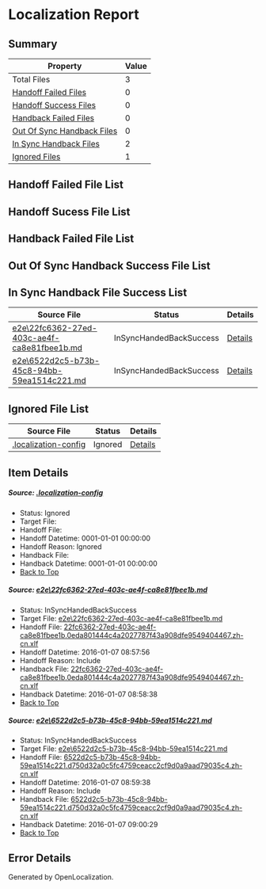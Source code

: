 # <a name='report-top'></a> Localization Report

## Summary
 Property | Value 
 -------- | ----- 
 Total Files | 3
[ Handoff Failed Files ](#handoff-failed-list)| 0
[ Handoff Success Files ](#handoff-success-list)| 0
[ Handback Failed Files ](#handback-failed-list)| 0
[ Out Of Sync Handback Files ](#outofsync-handback-success-list)| 0
[ In Sync Handback Files ](#insync-handback-success-list)| 2
[ Ignored Files ](#ignored-list)| 1

## <a name='handoff-failed-list'></a> Handoff Failed File List

## <a name='handoff-success-list'></a> Handoff Sucess File List

## <a name='handback-failed-list'></a> Handback Failed File List

## <a name='outofsync-handback-success-list'></a> Out Of Sync Handback Success File List

## <a name='insync-handback-success-list'></a> In Sync Handback File Success List
 Source File | Status | Details 
 ----------- | ------ | ------- 
 [e2e\22fc6362-27ed-403c-ae4f-ca8e81fbee1b.md](https://github.com/OpenLocalizationTest/oltest/blob/95f5b323a5c592b00072b2b54091dab09794911b/e2e/22fc6362-27ed-403c-ae4f-ca8e81fbee1b.md) | InSyncHandedBackSuccess | [Details](#37e5043166f882985f91825b7524b328be0d43aa1)
 [e2e\6522d2c5-b73b-45c8-94bb-59ea1514c221.md](https://github.com/OpenLocalizationTest/oltest/blob/7de70282d19a75c76d3bd336ba75aaf485092203/e2e/6522d2c5-b73b-45c8-94bb-59ea1514c221.md) | InSyncHandedBackSuccess | [Details](#e7265e25eb05dea98e025c9cac930c0ec58acb712)

## <a name='ignored-list'></a> Ignored File List
 Source File | Status | Details 
 ----------- | ------ | ------- 
 [.localization-config](https://github.com/OpenLocalizationTest/oltest/blob/7de70282d19a75c76d3bd336ba75aaf485092203/.localization-config) | Ignored | [Details](#e4725be8631cbe979bbe0fa8b97cd75f1fd41d4d0)

## Item Details
##### <a name='e4725be8631cbe979bbe0fa8b97cd75f1fd41d4d0'></a> Source: [.localization-config](https://github.com/OpenLocalizationTest/oltest/blob/7de70282d19a75c76d3bd336ba75aaf485092203/.localization-config)
* Status: Ignored
* Target File: 
* Handoff File: 
* Handoff Datetime: 0001-01-01 00:00:00
* Handoff Reason: Ignored
* Handback File: 
* Handback Datetime: 0001-01-01 00:00:00
* [Back to Top](#report-top)

##### <a name='37e5043166f882985f91825b7524b328be0d43aa1'></a> Source: [e2e\22fc6362-27ed-403c-ae4f-ca8e81fbee1b.md](https://github.com/OpenLocalizationTest/oltest/blob/95f5b323a5c592b00072b2b54091dab09794911b/e2e/22fc6362-27ed-403c-ae4f-ca8e81fbee1b.md)
* Status: InSyncHandedBackSuccess
* Target File: [e2e\22fc6362-27ed-403c-ae4f-ca8e81fbee1b.md](https://github.com/OpenLocalizationTestOrg/oltest.zh-cn/blob/d4675fe11499e89aff24265c6fa7b2577086b0a6/e2e/22fc6362-27ed-403c-ae4f-ca8e81fbee1b.md)
* Handoff File: [22fc6362-27ed-403c-ae4f-ca8e81fbee1b.0eda801444c4a2027787f43a908dfe9549404467.zh-cn.xlf](https://github.com/OpenLocalizationTestOrg/olhandoff/blob/037a31d576639f4bf0d0b9ece4192236b0e7e22e/ol-handoff/OpenLocalizationTestOrg/oltest.zh-cn/yufeih/22fc6362-27ed-403c-ae4f-ca8e81fbee1b.0eda801444c4a2027787f43a908dfe9549404467.zh-cn.xlf)
* Handoff Datetime: 2016-01-07 08:57:56
* Handoff Reason: Include
* Handback File: [22fc6362-27ed-403c-ae4f-ca8e81fbee1b.0eda801444c4a2027787f43a908dfe9549404467.zh-cn.xlf](https://github.com/OpenLocalizationTestOrg/olhandback/blob/900c5287f396f2ce4fb613dea6162537412cfe3d/ol-handback/OpenLocalizationTestOrg/oltest.zh-cn/yufeih/22fc6362-27ed-403c-ae4f-ca8e81fbee1b.0eda801444c4a2027787f43a908dfe9549404467.zh-cn.xlf)
* Handback Datetime: 2016-01-07 08:58:38
* [Back to Top](#report-top)

##### <a name='e7265e25eb05dea98e025c9cac930c0ec58acb712'></a> Source: [e2e\6522d2c5-b73b-45c8-94bb-59ea1514c221.md](https://github.com/OpenLocalizationTest/oltest/blob/7de70282d19a75c76d3bd336ba75aaf485092203/e2e/6522d2c5-b73b-45c8-94bb-59ea1514c221.md)
* Status: InSyncHandedBackSuccess
* Target File: [e2e\6522d2c5-b73b-45c8-94bb-59ea1514c221.md](https://github.com/OpenLocalizationTestOrg/oltest.zh-cn/blob/189bc09b9eabb463a3967d5287d23eb24d42ea74/e2e/6522d2c5-b73b-45c8-94bb-59ea1514c221.md)
* Handoff File: [6522d2c5-b73b-45c8-94bb-59ea1514c221.d750d32a0c5fc4759ceacc2cf9d0a9aad79035c4.zh-cn.xlf](https://github.com/OpenLocalizationTestOrg/olhandoff/blob/1b3ee3c76d38055e8a6e8eb82c0d6b082067428c/ol-handoff/OpenLocalizationTestOrg/oltest.zh-cn/yufeih/6522d2c5-b73b-45c8-94bb-59ea1514c221.d750d32a0c5fc4759ceacc2cf9d0a9aad79035c4.zh-cn.xlf)
* Handoff Datetime: 2016-01-07 08:59:38
* Handoff Reason: Include
* Handback File: [6522d2c5-b73b-45c8-94bb-59ea1514c221.d750d32a0c5fc4759ceacc2cf9d0a9aad79035c4.zh-cn.xlf](https://github.com/OpenLocalizationTestOrg/olhandback/blob/a995942e13fc7cb6d3e42f7ff4486a4dfa89df5e/ol-handback/OpenLocalizationTestOrg/oltest.zh-cn/yufeih/6522d2c5-b73b-45c8-94bb-59ea1514c221.d750d32a0c5fc4759ceacc2cf9d0a9aad79035c4.zh-cn.xlf)
* Handback Datetime: 2016-01-07 09:00:29
* [Back to Top](#report-top)


## Error Details

Generated by OpenLocalization.
